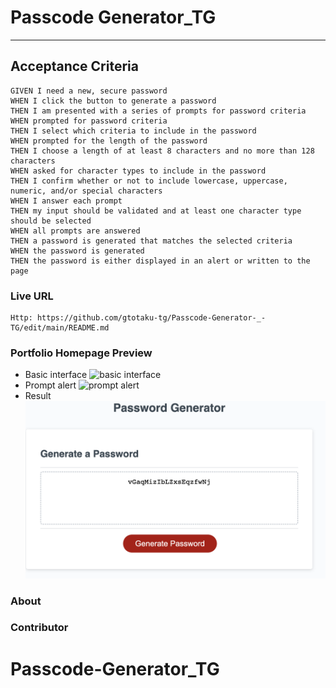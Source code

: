 # Passcode Generator_TG
____
## Acceptance Criteria

```
GIVEN I need a new, secure password
WHEN I click the button to generate a password
THEN I am presented with a series of prompts for password criteria
WHEN prompted for password criteria
THEN I select which criteria to include in the password
WHEN prompted for the length of the password
THEN I choose a length of at least 8 characters and no more than 128 characters
WHEN asked for character types to include in the password
THEN I confirm whether or not to include lowercase, uppercase, numeric, and/or special characters
WHEN I answer each prompt
THEN my input should be validated and at least one character type should be selected
WHEN all prompts are answered
THEN a password is generated that matches the selected criteria
WHEN the password is generated
THEN the password is either displayed in an alert or written to the page
```

   

### Live URL
    Http: https://github.com/gtotaku-tg/Passcode-Generator-_-TG/edit/main/README.md

### Portfolio Homepage Preview
* Basic interface
   ![basic interface](./basic-interface.png)
* Prompt alert
   ![prompt alert](./prompt-alert.png)
* Result
   ![result](./result.png)

### About

### Contributor

# Passcode-Generator_TG
